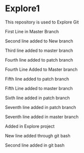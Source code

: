 # Explore1
This repository is used to Explore Git 

First Line in Master Branch

Second line added to New branch

Third line added to master branch

Fourth line added to patch branch

Fourth Line Added to Master branch

Fifth line added to patch branch

Fifth Line added to master branch

Sixth line added in patch branch


Seventh line added in patch branch

Seventh line added in master branch

Added in Explore project

New line added through git bash

Second line added in git bash
